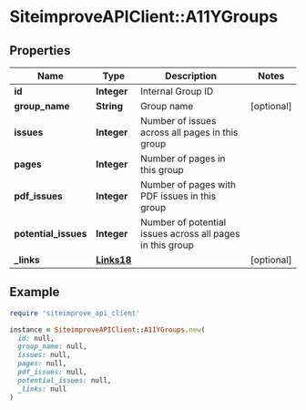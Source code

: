 # SiteimproveAPIClient::A11YGroups

## Properties

| Name | Type | Description | Notes |
| ---- | ---- | ----------- | ----- |
| **id** | **Integer** | Internal Group ID   |  |
| **group_name** | **String** | Group name | [optional] |
| **issues** | **Integer** | Number of issues across all pages in this group |  |
| **pages** | **Integer** | Number of pages in this group |  |
| **pdf_issues** | **Integer** | Number of pages with PDF issues in this group   |  |
| **potential_issues** | **Integer** | Number of potential issues across all pages in this group  |  |
| **_links** | [**Links18**](Links18.md) |  | [optional] |

## Example

```ruby
require 'siteimprove_api_client'

instance = SiteimproveAPIClient::A11YGroups.new(
  id: null,
  group_name: null,
  issues: null,
  pages: null,
  pdf_issues: null,
  potential_issues: null,
  _links: null
)
```

